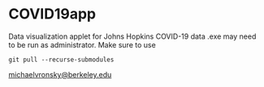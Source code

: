# COVID19app
Data visualization applet for Johns Hopkins COVID-19 data
.exe may need to be run as administrator.
Make sure to use
```
git pull --recurse-submodules
```
michaelvronsky@berkeley.edu
